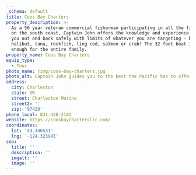 ```yaml
---
_schema: default
title: Coos Bay Charters
property_description: >-
  As a 50 year veteran commercial fisherman participating in all the fisheries
  on the south coast, Captain John offers the knowledge and experience to get
  you out and back safely with limits of whatever you are targeting - be that
  halibut, tuna, rockfish, ling cod, salmon or crab! The 32 foot boat is large
  enough for the entire family. 
property_name: Coos Bay Charters
equip_type:
  - Tour
photo_name: /img/coos-bay-charters.jpg
photo_alt: Captain John guides you to the best the Pacific has to offer!
address:
  city: Charleston
  state: OR
  street: Charleston Marina
  street2: ''
  zip: '97420'
phone_local: 831-428-2181
website: https://coosbaychartersllc.com/
coordinates:
  lat: '43.346531'
  lng: '-124.323945'
seo:
  title: ''
  description: ''
  imgalt: ''
  image: ''
---
```

